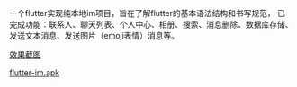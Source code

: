 一个flutter实现纯本地im项目，旨在了解flutter的基本语法结构和书写规范， 已完成功能：联系人、聊天列表、个人中心、相册、搜索、消息删除、数据库存储、发送文本消息、发送图片（emoji表情）消息等。


[效果截图](./screens/)  



[flutter-im.apk](./apk/)
